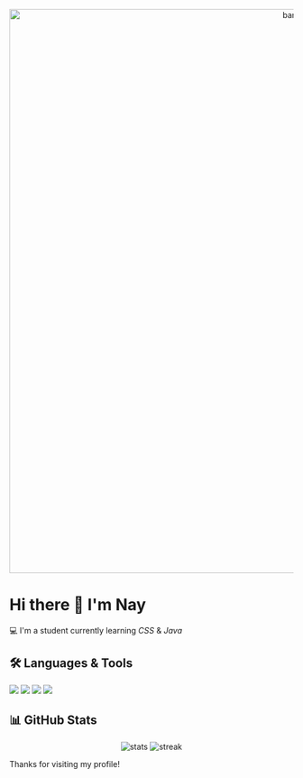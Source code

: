 <!-- Banner -->
<p align="center">
  <img src="mitsuki.png" alt="banner" width="1000"/>
</p>

# Hi there 👋 I'm Nay

💻 I'm a student currently learning *CSS* & *Java*  


## 🛠 Languages & Tools
<p>
  <img src="https://img.shields.io/badge/CSS3-1572B6?style=for-the-badge&logo=css3&logoColor=white"/>
  <img src="https://img.shields.io/badge/Java-ED8B00?style=for-the-badge&logo=openjdk&logoColor=white"/>
  <img src="https://img.shields.io/badge/GitHub-181717?style=for-the-badge&logo=github&logoColor=white"/>
  <img src="https://img.shields.io/badge/Visual%20Studio%20Code-0078d7?style=for-the-badge&logo=visual-studio-code&logoColor=white"/>
</p>


## 📊 GitHub Stats
<p align="center">
  <img src="https://github-readme-stats.vercel.app/api?username=renoren17&show_icons=true&theme=tokyonight" alt="stats"/>
  <img src="https://github-readme-streak-stats.herokuapp.com/?user=renoren17&theme=tokyonight" alt="streak"/>
</p>



 Thanks for visiting my profile!
